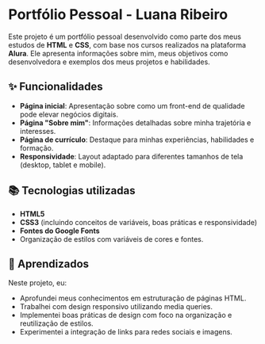 # Portfólio Pessoal - Luana Ribeiro

Este projeto é um portfólio pessoal desenvolvido como parte dos meus estudos de **HTML** e **CSS**, com base nos cursos realizados na plataforma **Alura**. Ele apresenta informações sobre mim, meus objetivos como desenvolvedora e exemplos dos meus projetos e habilidades.

## ✨ Funcionalidades

- **Página inicial**: Apresentação sobre como um front-end de qualidade pode elevar negócios digitais.
- **Página "Sobre mim"**: Informações detalhadas sobre minha trajetória e interesses.
- **Página de currículo**: Destaque para minhas experiências, habilidades e formação.
- **Responsividade**: Layout adaptado para diferentes tamanhos de tela (desktop, tablet e mobile).

## 📚 Tecnologias utilizadas

- **HTML5**
- **CSS3** (incluindo conceitos de variáveis, boas práticas e responsividade)
- **Fontes do Google Fonts**
- Organização de estilos com variáveis de cores e fontes.

## 🌟 Aprendizados

Neste projeto, eu:

- Aprofundei meus conhecimentos em estruturação de páginas HTML.
- Trabalhei com design responsivo utilizando media queries.
- Implementei boas práticas de design com foco na organização e reutilização de estilos.
- Experimentei a integração de links para redes sociais e imagens.

